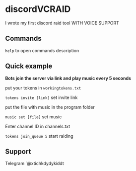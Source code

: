 # discordVCRAID
I wrote my first discord raid tool WITH VOICE SUPPORT

## Commands
`help` to open commands description

## Quick example
**Bots join the server via link and play music every 5 seconds**

put your tokens in `workingtokens.txt`

`tokens invite [link]` set invite link 

put the file with music in the program folder

`music set [file]` set music

Enter channel ID in channels.txt

`tokens join_queue 5` start raiding

## Support
Telegram `@xtichkdydykiddt
